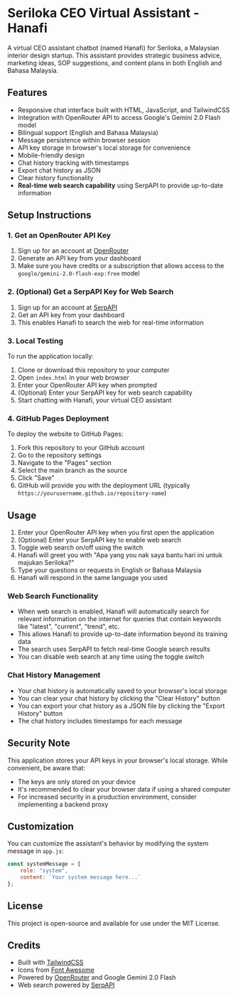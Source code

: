 # Seriloka CEO Virtual Assistant - Hanafi

A virtual CEO assistant chatbot (named Hanafi) for Seriloka, a Malaysian interior design startup. This assistant provides strategic business advice, marketing ideas, SOP suggestions, and content plans in both English and Bahasa Malaysia.

## Features

- Responsive chat interface built with HTML, JavaScript, and TailwindCSS
- Integration with OpenRouter API to access Google's Gemini 2.0 Flash model
- Bilingual support (English and Bahasa Malaysia)
- Message persistence within browser session
- API key storage in browser's local storage for convenience
- Mobile-friendly design
- Chat history tracking with timestamps
- Export chat history as JSON
- Clear history functionality
- **Real-time web search capability** using SerpAPI to provide up-to-date information

## Setup Instructions

### 1. Get an OpenRouter API Key

1. Sign up for an account at [OpenRouter](https://openrouter.ai)
2. Generate an API key from your dashboard
3. Make sure you have credits or a subscription that allows access to the `google/gemini-2.0-flash-exp:free` model

### 2. (Optional) Get a SerpAPI Key for Web Search

1. Sign up for an account at [SerpAPI](https://serpapi.com/)
2. Get an API key from your dashboard
3. This enables Hanafi to search the web for real-time information

### 3. Local Testing

To run the application locally:

1. Clone or download this repository to your computer
2. Open `index.html` in your web browser
3. Enter your OpenRouter API key when prompted
4. (Optional) Enter your SerpAPI key for web search capability
5. Start chatting with Hanafi, your virtual CEO assistant

### 4. GitHub Pages Deployment

To deploy the website to GitHub Pages:

1. Fork this repository to your GitHub account
2. Go to the repository settings
3. Navigate to the "Pages" section
4. Select the main branch as the source
5. Click "Save"
6. GitHub will provide you with the deployment URL (typically `https://yourusername.github.io/repository-name`)

## Usage

1. Enter your OpenRouter API key when you first open the application
2. (Optional) Enter your SerpAPI key to enable web search
3. Toggle web search on/off using the switch
4. Hanafi will greet you with "Apa yang you nak saya bantu hari ini untuk majukan Seriloka?"
5. Type your questions or requests in English or Bahasa Malaysia
6. Hanafi will respond in the same language you used

### Web Search Functionality

- When web search is enabled, Hanafi will automatically search for relevant information on the internet for queries that contain keywords like "latest", "current", "trend", etc.
- This allows Hanafi to provide up-to-date information beyond its training data
- The search uses SerpAPI to fetch real-time Google search results
- You can disable web search at any time using the toggle switch

### Chat History Management

- Your chat history is automatically saved to your browser's local storage
- You can clear your chat history by clicking the "Clear History" button
- You can export your chat history as a JSON file by clicking the "Export History" button
- The chat history includes timestamps for each message

## Security Note

This application stores your API keys in your browser's local storage. While convenient, be aware that:

- The keys are only stored on your device
- It's recommended to clear your browser data if using a shared computer
- For increased security in a production environment, consider implementing a backend proxy

## Customization

You can customize the assistant's behavior by modifying the system message in `app.js`:

```javascript
const systemMessage = {
    role: "system",
    content: `Your system message here...`
};
```

## License

This project is open-source and available for use under the MIT License.

## Credits

- Built with [TailwindCSS](https://tailwindcss.com/)
- Icons from [Font Awesome](https://fontawesome.com/)
- Powered by [OpenRouter](https://openrouter.ai) and Google Gemini 2.0 Flash
- Web search powered by [SerpAPI](https://serpapi.com/) 